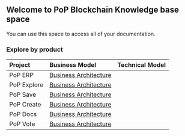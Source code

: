 ## Welcome to PoP Blockchain Knowledge base space

You can use this space to access all of your documentation.

### Explore by product

Project | Business Model | Technical Model |
:--------- | :------ | :------ | 
PoP ERP | [Business Architecture](https://pop-blockchain.github.io/PoPERP/BusinessArchitecture/index.html#list) | |
PoP Explore | [Business Architecture](https://pop-blockchain.github.io/PoPExplore/BusinessArchitecture/index.html#list) | |
PoP Save | [Business Architecture](https://pop-blockchain.github.io/PoPSave/BusinessArchitecture/index.html#list) | |
PoP Create | [Business Architecture](https://pop-blockchain.github.io/PoPCreate/BusinessArchitecture/index.html#list) | |
PoP Docs | [Business Architecture](https://pop-blockchain.github.io/PoPDocs/BusinessArchitecture/index.html#list) | |
PoP Vote | [Business Architecture](https://pop-blockchain.github.io/PoPVote/BusinessArchitecture/index.html#list) | |